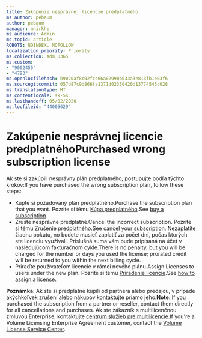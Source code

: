 ```yaml
---
title: Zakúpenie nesprávnej licencie predplatného
ms.author: pebaum
author: pebaum
manager: mnirkhe
ms.audience: Admin
ms.topic: article
ROBOTS: NOINDEX, NOFOLLOW
localization_priority: Priority
ms.collection: Adm_O365
ms.custom:
- "9002455"
- "4793"
ms.openlocfilehash: b9020af8c02fcc66a02990b033a3e813fb1e03f6
ms.sourcegitcommit: 057d87c9d866fa1371d02350420d13774545c028
ms.translationtype: HT
ms.contentlocale: sk-SK
ms.lasthandoff: 05/02/2020
ms.locfileid: "44005629"
---
```

# <a name="purchased-wrong-subscription-license"></a><span data-ttu-id="c501a-102">Zakúpenie nesprávnej licencie predplatného</span><span class="sxs-lookup"><span data-stu-id="c501a-102">Purchased wrong subscription license</span></span>

<span data-ttu-id="c501a-103">Ak ste si zakúpili nesprávny plán predplatného, postupujte podľa týchto krokov:</span><span class="sxs-lookup"><span data-stu-id="c501a-103">If you have purchased the wrong subscription plan, follow these steps:</span></span>

- <span data-ttu-id="c501a-104">Kúpte si požadovaný plán predplatného.</span><span class="sxs-lookup"><span data-stu-id="c501a-104">Purchase the subscription plan that you want.</span></span> <span data-ttu-id="c501a-105">Pozrite si tému [Kúpa predplatného](https://docs.microsoft.com/alchemyinsights/buy-a-subscription-to-office-365-for-business).</span><span class="sxs-lookup"><span data-stu-id="c501a-105">See [buy a subscription](https://docs.microsoft.com/alchemyinsights/buy-a-subscription-to-office-365-for-business).</span></span>
- <span data-ttu-id="c501a-106">Zrušte nesprávne predplatné.</span><span class="sxs-lookup"><span data-stu-id="c501a-106">Cancel the incorrect subscription.</span></span> <span data-ttu-id="c501a-107">Pozrite si tému [Zrušenie predplatného](https://docs.microsoft.com/alchemyinsights/canceling-your-office-365-subscription).</span><span class="sxs-lookup"><span data-stu-id="c501a-107">See [cancel your subscription](https://docs.microsoft.com/alchemyinsights/canceling-your-office-365-subscription).</span></span>
<span data-ttu-id="c501a-108">Nezaplatíte žiadnu pokutu, no budete musieť zaplatiť za počet dní, počas ktorých ste licenciu využívali. Príslušná suma vám bude pripísaná na účet v nasledujúcom fakturačnom cykle.</span><span class="sxs-lookup"><span data-stu-id="c501a-108">There is no penalty, but you will be charged for the number or days you used the license; prorated credit will be returned to you within the next billing cycle.</span></span>
- <span data-ttu-id="c501a-109">Priraďte používateľom licencie v rámci nového plánu.</span><span class="sxs-lookup"><span data-stu-id="c501a-109">Assign Licenses to users under the new plan.</span></span> <span data-ttu-id="c501a-110">Pozrite si tému [Priradenie licencie](https://docs.microsoft.com/alchemyinsights/how-to-assign-a-license-to-a-user).</span><span class="sxs-lookup"><span data-stu-id="c501a-110">See [how to assign a license](https://docs.microsoft.com/alchemyinsights/how-to-assign-a-license-to-a-user).</span></span>

<span data-ttu-id="c501a-111">**Poznámka**: Ak ste si predplatné kúpili od partnera alebo predajcu, v prípade akýchkoľvek zrušení alebo nákupov kontaktujte priamo jeho.</span><span class="sxs-lookup"><span data-stu-id="c501a-111">**Note**: If you purchased the subscription from a partner or reseller, contact them directly for all cancellations and purchases.</span></span> <span data-ttu-id="c501a-112">Ak ste zákazník s multilicenčnou zmluvou Enterprise, kontaktujte [centrum služieb pre multilicencie](https://support.microsoft.com/help/4471406/how-to-contact-the-microsoft-volume-licensing-service-center).</span><span class="sxs-lookup"><span data-stu-id="c501a-112">If you're a Volume Licensing Enterprise Agreement customer, contact the [Volume License Service Center](https://support.microsoft.com/help/4471406/how-to-contact-the-microsoft-volume-licensing-service-center).</span></span>
